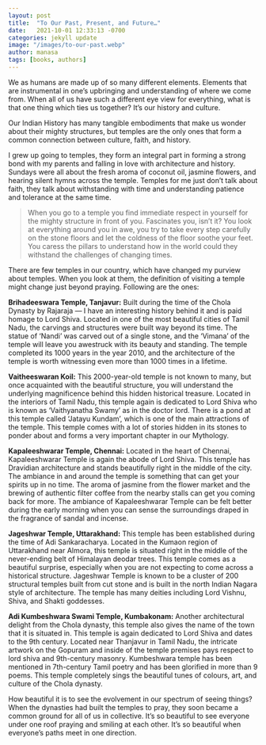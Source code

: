 ```yaml
---
layout: post
title:  "To Our Past, Present, and Future…"
date:   2021-10-01 12:33:13 -0700
categories: jekyll update
image: "/images/to-our-past.webp"
author: manasa
tags: [books, authors]
---
```


We as humans are made up of so many different elements. Elements that are instrumental in one’s upbringing and understanding of where we come from. When all of us have such a different eye view for everything, what is that one thing which ties us together? It’s our history and culture.

Our Indian History has many tangible embodiments that make us wonder about their mighty structures, but temples are the only ones that form a common connection between culture, faith, and history.

I grew up going to temples, they form an integral part in forming a strong bond with my parents and falling in love with architecture and history. Sundays were all about the fresh aroma of coconut oil, jasmine flowers, and hearing silent hymns across the temple. Temples for me just don’t talk about faith, they talk about withstanding with time and understanding patience and tolerance at the same time.

> When you go to a temple you find immediate respect in yourself for the mighty structure in front of you. Fascinates you, isn’t it? You look at everything around you in awe, you try to take every step carefully on the stone floors and let the coldness of the floor soothe your feet. You caress the pillars to understand how in the world could they withstand the challenges of changing times.

There are few temples in our country, which have changed my purview about temples. When you look at them, the definition of visiting a temple might change just beyond praying. Following are the ones:

**Brihadeeswara Temple, Tanjavur:** Built during the time of the Chola Dynasty by Rajaraja — I have an interesting history behind it and is paid homage to Lord Shiva. Located in one of the most beautiful cities of Tamil Nadu, the carvings and structures were built way beyond its time. The statue of ‘Nandi’ was carved out of a single stone, and the ‘Vimana’ of the temple will leave you awestruck with its beauty and standing. The temple completed its 1000 years in the year 2010, and the architecture of the temple is worth witnessing even more than 1000 times in a lifetime.

**Vaitheeswaran Koil:** This 2000-year-old temple is not known to many, but once acquainted with the beautiful structure, you will understand the underlying magnificence behind this hidden historical treasure. Located in the interiors of Tamil Nadu, this temple again is dedicated to Lord Shiva who is known as ‘Vaithyanatha Swamy’ as in the doctor lord. There is a pond at this temple called ‘Jatayu Kundam’, which is one of the main attractions of the temple. This temple comes with a lot of stories hidden in its stones to ponder about and forms a very important chapter in our Mythology.

**Kapaleeshwarar Temple, Chennai:** Located in the heart of Chennai, Kapaleeshwarar Temple is again the abode of Lord Shiva. This temple has Dravidian architecture and stands beautifully right in the middle of the city. The ambiance in and around the temple is something that can get your spirits up in no time. The aroma of jasmine from the flower market and the brewing of authentic filter coffee from the nearby stalls can get you coming back for more. The ambiance of Kapaleeshwarar Temple can be felt better during the early morning when you can sense the surroundings draped in the fragrance of sandal and incense.

**Jageshwar Temple, Uttarakhand:** This temple has been established during the time of Adi Sankaracharya. Located in the Kumaon region of Uttarakhand near Almora, this temple is situated right in the middle of the never-ending belt of Himalayan deodar trees. This temple comes as a beautiful surprise, especially when you are not expecting to come across a historical structure. Jageshwar Temple is known to be a cluster of 200 structural temples built from cut stone and is built in the north Indian Nagara style of architecture. The temple has many deities including Lord Vishnu, Shiva, and Shakti goddesses.

**Adi Kumbeshwara Swami Temple, Kumbakonam:** Another architectural delight from the Chola dynasty, this temple also gives the name of the town that it is situated in. This temple is again dedicated to Lord Shiva and dates to the 9th century. Located near Thanjavur in Tamil Nadu, the intricate artwork on the Gopuram and inside of the temple premises pays respect to lord shiva and 9th-century masonry. Kumbeshwara temple has been mentioned in 7th-century Tamil poetry and has been glorified in more than 9 poems. This temple completely sings the beautiful tunes of colours, art, and culture of the Chola dynasty.

How beautiful it is to see the evolvement in our spectrum of seeing things? When the dynasties had built the temples to pray, they soon became a common ground for all of us in collective. It’s so beautiful to see everyone under one roof praying and smiling at each other. It’s so beautiful when everyone’s paths meet in one direction.